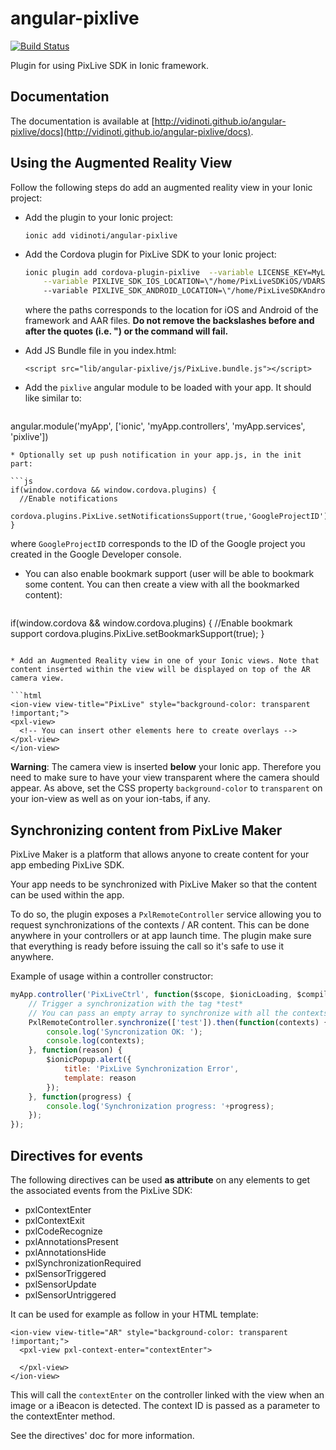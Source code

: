 # angular-pixlive
[![Build Status](https://travis-ci.org/vidinoti/angular-pixlive.svg?branch=master)](https://travis-ci.org/vidinoti/angular-pixlive)

Plugin for using PixLive SDK in Ionic framework.

## Documentation

The documentation is available at [http://vidinoti.github.io/angular-pixlive/docs](http://vidinoti.github.io/angular-pixlive/docs).

## Using the Augmented Reality View

Follow the following steps do add an augmented reality view in your Ionic project:

* Add the plugin to your Ionic project: 
  
  `ionic add vidinoti/angular-pixlive`
* Add the Cordova plugin for PixLive SDK to your Ionic project:

  ```bash
  ionic plugin add cordova-plugin-pixlive  --variable LICENSE_KEY=MyLicenseKey \
      --variable PIXLIVE_SDK_IOS_LOCATION=\"/home/PixLiveSDKiOS/VDARSDK.framework\"
      --variable PIXLIVE_SDK_ANDROID_LOCATION=\"/home/PixLiveSDKAndroid/vdarsdk-release.aar\"
  ```
  
  where the paths corresponds to the location for iOS and Android of the framework and AAR files. **Do not remove the backslashes before and after the quotes (i.e. \") or the command will fail.**

* Add JS Bundle file in you index.html: 
  
  `<script src="lib/angular-pixlive/js/PixLive.bundle.js"></script>` 
* Add the `pixlive` angular module to be loaded with your app. It should like similar to:
  
  ```js
angular.module('myApp', ['ionic', 'myApp.controllers', 'myApp.services', 'pixlive'])
  ```
* Optionally set up push notification in your app.js, in the init part: 

  ```js
if(window.cordova && window.cordova.plugins) {
    //Enable notifications
    cordova.plugins.PixLive.setNotificationsSupport(true,'GoogleProjectID');
}
  ```
  
  where `GoogleProjectID` corresponds to the ID of the Google project you created in the Google Developer console.

* You can also enable bookmark support (user will be able to bookmark some content. You can then create a view with all the bookmarked content): 

  ```js
if(window.cordova && window.cordova.plugins) {
    //Enable bookmark support
    cordova.plugins.PixLive.setBookmarkSupport(true);
}
  ```

* Add an Augmented Reality view in one of your Ionic views. Note that content inserted within the view will be displayed on top of the AR camera view.
  
  ```html
<ion-view view-title="PixLive" style="background-color: transparent !important;">
  <pxl-view>
    <!-- You can insert other elements here to create overlays -->
  </pxl-view>
</ion-view>
  ```

  **Warning**: The camera view is inserted **below** your Ionic app. Therefore you need to make sure to have your view transparent where the camera should appear. As above, set the CSS property `background-color` to `transparent` on your ion-view as well as on your ion-tabs, if any.

## Synchronizing content from PixLive Maker

PixLive Maker is a platform that allows anyone to create content for your app embeding PixLive SDK.

Your app needs to be synchronized with PixLive Maker so that the content can be used within the app.

To do so, the plugin exposes a `PxlRemoteController` service allowing you to request synchronizations of the contexts / AR content. This can be done anywhere in your controllers or at app launch time. The plugin make sure that everything is ready before issuing the call so it's safe to use it anywhere.

Example of usage within a controller constructor:

```js
myApp.controller('PixLiveCtrl', function($scope, $ionicLoading, $compile, PxlRemoteController, $ionicPopup) {
    // Trigger a synchronization with the tag *test*
    // You can pass an empty array to synchronize with all the contexts.
    PxlRemoteController.synchronize(['test']).then(function(contexts) {
        console.log('Syncronization OK: ');
        console.log(contexts);
    }, function(reason) {
        $ionicPopup.alert({
            title: 'PixLive Synchronization Error',
            template: reason
        });
    }, function(progress) {
        console.log('Synchronization progress: '+progress);
    });
});
```

## Directives for events

The following directives can be used **as attribute** on any elements to get the associated events from the PixLive SDK:

* pxlContextEnter
* pxlContextExit
* pxlCodeRecognize
* pxlAnnotationsPresent
* pxlAnnotationsHide
* pxlSynchronizationRequired
* pxlSensorTriggered
* pxlSensorUpdate
* pxlSensorUntriggered

It can be used for example as follow in your HTML template:

```
<ion-view view-title="AR" style="background-color: transparent !important;">
  <pxl-view pxl-context-enter="contextEnter">
    
  </pxl-view>
</ion-view>
```

This will call the `contextEnter` on the controller linked with the view when an image or a iBeacon is detected. The context ID is passed as a parameter to the contextEnter method.

See the directives' doc for more information.